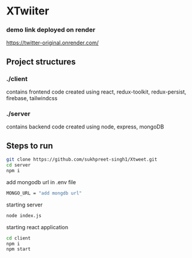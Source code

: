 # XTwiiter 
### demo link deployed on render
https://twitter-original.onrender.com/
## Project structures
### ./client 
contains frontend code created using react, redux-toolkit, redux-persist, firebase, tailwindcss
### ./server
contains backend code created using node, express, mongoDB

## Steps to run

```sh
git clone https://github.com/sukhpreet-singh1/Xtweet.git
cd server
npm i
```
add mongodb url in .env file
```sh 
MONGO_URL = "add mongdb url"
```
starting server
```sh
node index.js
```
starting react application 
```sh
cd client
npm i
npm start
```
